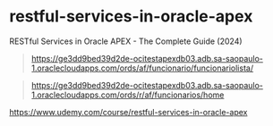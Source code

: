 # restful-services-in-oracle-apex
RESTful Services in Oracle APEX - The Complete Guide (2024)

> https://ge3dd9bed39d2de-ocitestapexdb03.adb.sa-saopaulo-1.oraclecloudapps.com/ords/af/funcionario/funcionariolista/

> https://ge3dd9bed39d2de-ocitestapexdb03.adb.sa-saopaulo-1.oraclecloudapps.com/ords/r/af/funcionarios/home

https://www.udemy.com/course/restful-services-in-oracle-apex
